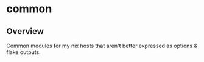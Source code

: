 # common

## Overview

Common modules for my nix hosts that aren't better expressed as options & flake outputs.
